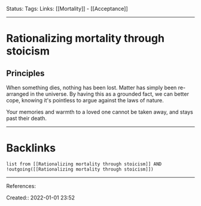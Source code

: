 Status: 
Tags: 
Links: [[Mortality]] - [[Acceptance]]
___
# Rationalizing mortality through stoicism
## Principles
When something dies, nothing has been lost. Matter has simply been re-arranged in the universe. By having this as a grounded fact, we can better cope, knowing it's pointless to argue against the laws of nature.

Your memories and warmth to a loved one cannot be taken away, and stays past their death.

___
# Backlinks
```dataview
list from [[Rationalizing mortality through stoicism]] AND !outgoing([[Rationalizing mortality through stoicism]])
```
___
References:

Created:: 2022-01-01 23:52

